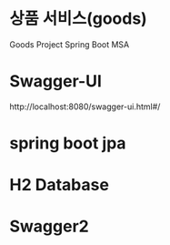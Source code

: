 # 상품 서비스(goods)
Goods Project Spring Boot MSA

# Swagger-UI
http://localhost:8080/swagger-ui.html#/

# spring boot jpa
# H2 Database
# Swagger2
